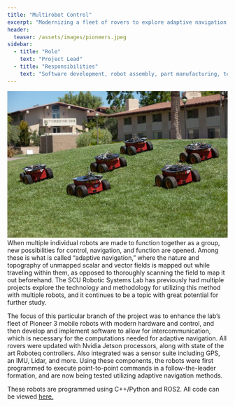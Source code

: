 ```yaml
---
title: "Multirobot Control"
excerpt: "Modernizing a fleet of rovers to explore adaptive navigation."
header:
  teaser: /assets/images/pioneers.jpeg
sidebar:
  - title: "Role"
    text: "Project Lead"
  - title: "Responsibilities"
    text: "Software development, robot assembly, part manufacturing, testing, etc."
---
```

![The SCU Pioneer Fleet](/assets/images/pioneers.jpeg)
When multiple individual robots are made to function together as a group, new possibilities for control, navigation, and function are opened. Among these is what is called “adaptive navigation,” where the nature and topography of unmapped scalar and vector fields is mapped out while traveling within them, as opposed to thoroughly scanning the field to map it out beforehand. The SCU Robotic Systems Lab has previously had multiple projects explore the technology and methodology for utilizing this method with multiple robots, and it continues to be a topic with great potential for further study.

The focus of this particular branch of the project was to enhance the lab’s fleet of Pioneer 3 mobile robots with modern hardware and control, and then develop and implement software to allow for intercommunication, which is necessary for the computations needed for adaptive navigation. All rovers were updated with Nvidia Jetson processors, along with state of the art Roboteq controllers. Also integrated was a sensor suite including GPS, an IMU, Lidar, and more. Using these components, the robots were first programmed to execute point-to-point commands in a follow-the-leader formation, and are now being tested utilizing adaptive navigation methods.

These robots are programmed using C++/Python and ROS2. All code can be viewed [here.](https://github.com/hclark96/pioneer-ii)
